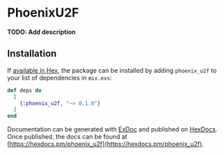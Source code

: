 # PhoenixU2F

**TODO: Add description**

## Installation

If [available in Hex](https://hex.pm/docs/publish), the package can be installed
by adding `phoenix_u2f` to your list of dependencies in `mix.exs`:

```elixir
def deps do
  [
    {:phoenix_u2f, "~> 0.1.0"}
  ]
end
```

Documentation can be generated with [ExDoc](https://github.com/elixir-lang/ex_doc)
and published on [HexDocs](https://hexdocs.pm). Once published, the docs can
be found at [https://hexdocs.pm/phoenix_u2f](https://hexdocs.pm/phoenix_u2f).


